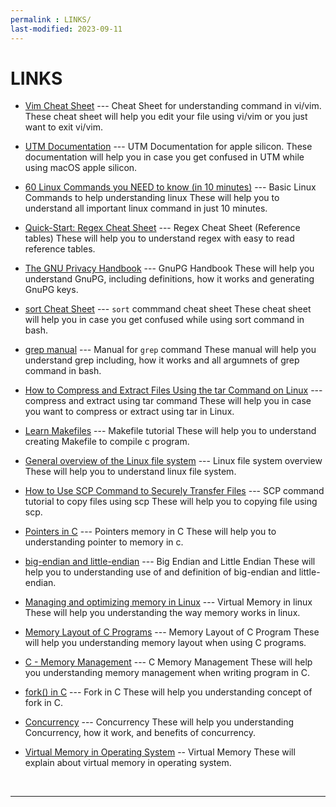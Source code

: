 ```yaml
---
permalink : LINKS/
last-modified: 2023-09-11
---
```


# LINKS

* [Vim Cheat Sheet](https://vim.rtorr.com/) --- Cheat Sheet for understanding command in vi/vim.
These cheat sheet will help you edit your file using vi/vim or you just want to exit vi/vim.

* [UTM Documentation](https://docs.getutm.app/) --- UTM Documentation for apple silicon.
These documentation will help you in case you get confused in UTM while using macOS apple silicon.

* [60 Linux Commands you NEED to know (in 10 minutes)](https://www.youtube.com/watch?v=gd7BXuUQ91w) --- Basic Linux Commands to help understanding linux
These will help you to understand all important linux command in just 10 minutes.

* [Quick-Start: Regex Cheat Sheet](https://www.rexegg.com/regex-quickstart.html) --- Regex Cheat Sheet (Reference tables)
These will help you to understand regex with easy to read reference tables.

* [The GNU Privacy Handbook](https://www.gnupg.org/gph/en/manual.html) --- GnuPG Handbook
These will help you understand GnuPG, including definitions, how it works and generating GnuPG keys.

* [sort Cheat Sheet](https://cheat.sh/sort) --- `sort` commmand cheat sheet
These cheat sheet will help you in case you get confused while using sort command in bash.

* [grep manual](https://www.gnu.org/software/grep/manual/grep.html#Back_002dreferences-and-Subexpressions) --- Manual for `grep` command
These manual will help you understand grep including, how it works and all argumnets of grep command in bash.

* [How to Compress and Extract Files Using the tar Command on Linux](https://www.howtogeek.com/248780/how-to-compress-and-extract-files-using-the-tar-command-on-linux/) --- compress and extract using tar command
These will help you in case you want to compress or extract using tar in Linux.

* [Learn Makefiles](https://makefiletutorial.com) --- Makefile tutorial
These will help you to understand creating Makefile to compile c program.

* [General overview of the Linux file system](https://tldp.org/LDP/intro-linux/html/sect_03_01.html) --- Linux file system overview
These will help you to understand linux file system.

* [How to Use SCP Command to Securely Transfer Files](https://linuxize.com/post/how-to-use-scp-command-to-securely-transfer-files/) --- SCP command tutorial to copy files using scp
These will help you to copying file using scp.

* [Pointers in C](https://linuxhint.com/use-pointers-c/#:~:text=Pointers%20are%20the%20most%20important,which%20we%20want%20to%20point.) --- Pointers memory in C
These will help you to understanding pointer to memory in c.

* [big-endian and little-endian](https://www.techtarget.com/searchnetworking/definition/big-endian-and-little-endian) --- Big Endian and Little Endian
These will help you to understanding use of and definition of big-endian and little-endian.

* [Managing and optimizing memory in Linux](https://www.site24x7.com/learn/linux/optimize-memory.html#:~:text=The%20entire%20memory%20in%20Linux,space%20from%20the%20hard%20disk.) --- Virtual Memory in linux
These will help you understanding the way memory works in linux.

* [Memory Layout of C Programs](https://www.geeksforgeeks.org/memory-layout-of-c-program/) --- Memory Layout of C Program
These will help you understanding memory layout when using C programs.

* [C - Memory Management](https://www.tutorialspoint.com/cprogramming/c_memory_management.htm) --- C Memory Management
These will help you understanding memory management when writing program in C.

* [fork() in C](https://www.geeksforgeeks.org/fork-system-call/) --- Fork in C
These will help you understanding concept of fork in C.

* [Concurrency](https://web.mit.edu/6.005/www/fa14/classes/17-concurrency/#:~:text=Concurrency%20means%20multiple%20computations%20are,cores%20on%20a%20single%20chip) --- Concurrency
These will help you understanding Concurrency, how it work, and benefits of concurrency.

* [Virtual Memory in Operating System](https://www.geeksforgeeks.org/virtual-memory-in-operating-system/) -- Virtual Memory
These will explain about virtual memory in operating system.

<br>
<hr> 
